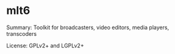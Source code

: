 #           mlt6
 
Summary:        Toolkit for broadcasters, video editors, media players, transcoders
 
License: 	GPLv2+ and LGPLv2+
 
